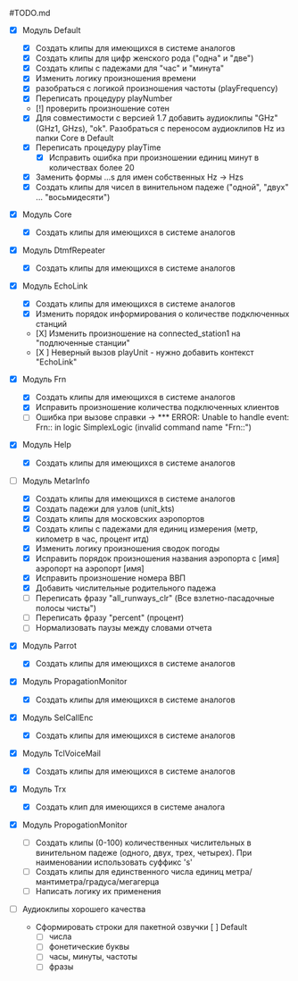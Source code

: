 #TODO.md

- [X] Модуль Default
    - [X] Создать клипы для имеющихся в системе аналогов
    - [X] Создать клипы для цифр женского рода ("одна" и "две")
    - [X] Создать клипы с падежами для "час" и "минута" 
    - [X] Изменить логику произношения времени
    - [X] разобраться с логикой произношения частоты (playFrequency)
    - [X] Переписать процедуру playNumber
    - [!] проверить произношение сотен
    - [X] Для совместимости с версией 1.7 добавить аудиоклипы "GHz" (GHz1, GHzs), "ok". Разобраться с переносом аудиоклипов Hz из папки Core в Default
    - [X] Переписать процедуру playTime
        - [X] Исправить ошибка при произношении единиц минут в количествах более 20
    - [X]  Заменить формы ...s для имен собственных Hz -> Hzs
    - [X] Создать клипы для чисел в винительном падеже ("одной", "двух" ... "восьмидесяти")

- [X] Модуль Core
    - [X] Создать клипы для имеющихся в системе аналогов

- [X] Модуль DtmfRepeater
    - [X] Создать клипы для имеющихся в системе аналогов

- [X] Модуль EchoLink
    - [X] Создать клипы для имеющихся в системе аналогов
    - [X] Изменить порядок информирования о количестве подключенных станций
    - [Х] Изменить произношение на connected_station1 на "подлюченные станции"
    - [X ] Неверный вызов playUnit - нужно добавить контекст "EchoLink"

- [X] Модуль Frn
    - [X] Создать клипы для имеющихся в системе аналогов
    - [X] Исправить произношение количества подключенных клиентов
    - [ ] Ошибка при вызове справки -> *** ERROR: Unable to handle event: Frn:: in logic SimplexLogic (invalid command name "Frn::")

- [X] Модуль Help
    - [X] Создать клипы для имеющихся в системе аналогов

- [ ] Модуль MetarInfo
    - [X] Создать клипы для имеющихся в системе аналогов
    - [X] Создать падежи для узлов (unit_kts)
    - [X] Создать клипы для московских аэропортов
    - [X] Создать клипы с падежами для единиц измерения (метр, километр в час, процент итд)
    - [X] Изменить логику произношения сводок погоды
    - [X] Исправить порядок произношения названия аэропорта с [имя] аэропорт на аэропорт [имя]
    - [X] Исправить произношение номера ВВП
    - [X] Добавить числительные родительного падежа
    - [ ] Переписать фразу "all_runways_clr" (Все взлетно-пасадочные полосы чисты")
    - [ ] Переписать фразу "percent" (процент)
    - [ ] Нормализовать паузы между словами отчета

- [X] Модуль Parrot
    - [X] Создать клипы для имеющихся в системе аналогов

- [X] Модуль PropagationMonitor
    - [X] Создать клипы для имеющихся в системе аналогов

- [X] Модуль SelCallEnc
    - [X] Создать клипы для имеющихся в системе аналогов

- [X] Модуль TclVoiceMail
    - [X] Создать клипы для имеющихся в системе аналогов

- [X] Модуль Trx
    - [X] Создать клип для имеющихся в системе аналога


- [X] Модуль PropogationMonitor
    - [ ] Создать клипы (0-100) количественных числительных в винительном падеже (одного, двух, трех, четырех). При наименовании использовать суффикс 's'
    - [ ] Создать клипы для единственного числа единиц метра/мантиметра/градуса/мегагерца
    - [ ] Написать логику их применения

- [ ] Аудиоклипы хорошего качества
    - Сформировать строки для пакетной озвучки
        [ ] Default
        - [ ] числа
        - [ ] фонетические буквы
        - [ ] часы, минуты, частоты
        - [ ] фразы
